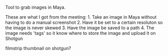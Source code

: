 Tool to grab images in Maya. 

These are what I got from the meeting:
    1. Take an image in Maya without having to do a manual screenshot
    2. Have it be set to a certain resoluton so the image is never skewed
    3. Have the image be saved to a path
    4. The image needs 'tags' so it know where to store the image and upload it on Shotgun


filmstrip thumbnail on shotgun?
